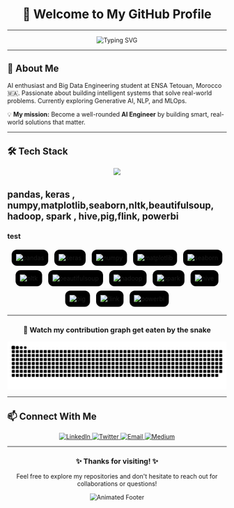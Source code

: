 
# <div align="center">👋 Welcome to My GitHub Profile</div>

--- 

<div align="center">

  ![Typing SVG](https://readme-typing-svg.herokuapp.com?font=Fira+Code&pause=100&color=9C27B0&center=true&vCenter=true&width=435&lines=Data+Engineer;Data+Scientist;Problem+Solver;AI+Enthusiast)
  
</div>

---

## <div align="left">🚀 About Me</div>
AI enthusiast and Big Data Engineering student at ENSA Tetouan, Morocco 🇲🇦. Passionate about building intelligent systems that solve real-world problems. Currently exploring Generative AI, NLP, and MLOps.

💡 **My mission:** Become a well-rounded **AI Engineer** by building smart, real-world solutions that matter.

---

## 🛠️ Tech Stack 

<p align="center">
  <img src="https://skillicons.dev/icons?i=linux,ubuntu,python,cpp,c,bash,js,html,css,tailwindcss,react,vite,fastapi,flask,tensorflow,pytorch,scikitlearn,selenium,mongodb,postgres,mysql,git,github,kafka,figma" />
</p>



pandas, keras , numpy,matplotlib,seaborn,nltk,beautifulsoup, hadoop, spark , hive,pig,flink, powerbi
----

### test 

<p align="center">

  <span style="background-color: #000; padding: 10px; border-radius: 12px; display: inline-block; margin: 5px;">
    <img src="https://cdn.jsdelivr.net/gh/devicons/devicon/icons/pandas/pandas-original.svg" height="30" alt="pandas" />
  </span>

  <span style="background-color: #000; padding: 10px; border-radius: 12px; display: inline-block; margin: 5px;">
    <img src="https://upload.wikimedia.org/wikipedia/commons/a/ae/Keras_logo.svg" height="30" alt="keras" />
  </span>

  <span style="background-color: #000; padding: 10px; border-radius: 12px; display: inline-block; margin: 5px;">
    <img src="https://upload.wikimedia.org/wikipedia/commons/3/31/NumPy_logo_2020.svg" height="30" alt="numpy" />
  </span>

  <span style="background-color: #000; padding: 10px; border-radius: 12px; display: inline-block; margin: 5px;">
    <img src="https://matplotlib.org/_static/images/logo2.svg" height="30" alt="matplotlib" />
  </span>

  <span style="background-color: #000; padding: 10px; border-radius: 12px; display: inline-block; margin: 5px;">
    <img src="https://seaborn.pydata.org/_static/logo-wide-lightbg.svg" height="30" alt="seaborn" />
  </span>

  <span style="background-color: #000; padding: 10px; border-radius: 12px; display: inline-block; margin: 5px;">
    <img src="https://upload.wikimedia.org/wikipedia/commons/0/0b/NLTK_logo.png" height="30" alt="nltk" />
  </span>

  <span style="background-color: #000; padding: 10px; border-radius: 12px; display: inline-block; margin: 5px;">
    <img src="https://upload.wikimedia.org/wikipedia/commons/4/4b/Beautiful_Soup_Logo.png" height="30" alt="beautifulsoup" />
  </span>

  <span style="background-color: #000; padding: 10px; border-radius: 12px; display: inline-block; margin: 5px;">
    <img src="https://cdn.jsdelivr.net/gh/devicons/devicon/icons/apache/apache-original.svg" height="30" alt="hadoop" />
  </span>

  <span style="background-color: #000; padding: 10px; border-radius: 12px; display: inline-block; margin: 5px;">
    <img src="https://upload.wikimedia.org/wikipedia/commons/f/f3/Apache_Spark_logo.svg" height="30" alt="spark" />
  </span>

  <span style="background-color: #000; padding: 10px; border-radius: 12px; display: inline-block; margin: 5px;">
    <img src="https://upload.wikimedia.org/wikipedia/commons/4/4f/Apache_Hive_logo.svg" height="30" alt="hive" />
  </span>

  <span style="background-color: #000; padding: 10px; border-radius: 12px; display: inline-block; margin: 5px;">
    <img src="https://upload.wikimedia.org/wikipedia/commons/2/24/Apache_Pig_logo.svg" height="30" alt="pig" />
  </span>

  <span style="background-color: #000; padding: 10px; border-radius: 12px; display: inline-block; margin: 5px;">
    <img src="https://upload.wikimedia.org/wikipedia/commons/4/4e/Apache_Flink_logo.svg" height="30" alt="flink" />
  </span>

  <span style="background-color: #000; padding: 10px; border-radius: 12px; display: inline-block; margin: 5px;">
    <img src="https://upload.wikimedia.org/wikipedia/commons/0/0b/Microsoft_Power_BI_Logo.svg" height="30" alt="powerbi" />
  </span>

</p>







---


<div align="center">
  
  ### 🐍 Watch my contribution graph get eaten by the snake
 
</div>

<picture>


  <source media="(prefers-color-scheme: dark)" srcset="https://raw.githubusercontent.com/bensbehChaimae/bensbehChaimae/output/github-snake-dark.svg" />
  <source media="(prefers-color-scheme: light)" srcset="https://raw.githubusercontent.com/bensbehChaimae/bensbehChaimae/output/github-snake.svg" />
  <img alt="github-snake" src="https://raw.githubusercontent.com/bensbehChaimae/bensbehChaimae/output/github-snake.svg" />
</picture>

---



## <div align="left">📫 Connect With Me</div>

<div align="center">
  <a href="https://linkedin.com/in/yourlinkedin" target="_blank">
    <img src="https://img.shields.io/badge/LinkedIn-0077B5?style=for-the-badge&logo=linkedin&logoColor=white" alt="LinkedIn"/>
  </a>
  <a href="https://twitter.com/yourtwitter" target="_blank">
    <img src="https://img.shields.io/badge/Twitter-1DA1F2?style=for-the-badge&logo=twitter&logoColor=white" alt="Twitter"/>
  </a>
  <a href="mailto:your.email@example.com" target="_blank">
    <img src="https://img.shields.io/badge/Email-D14836?style=for-the-badge&logo=gmail&logoColor=white" alt="Email"/>
  </a>
  <a href="https://medium.com/@yourusername" target="_blank">
    <img src="https://img.shields.io/badge/Medium-12100E?style=for-the-badge&logo=medium&logoColor=white" alt="Medium"/>
  </a>
</div>

--- 

<div align="center">
  <h3>✨ Thanks for visiting! ✨</h3>
  <p>Feel free to explore my repositories and don't hesitate to reach out for collaborations or questions!</p>
  
  ![Animated Footer](https://capsule-render.vercel.app/api?type=waving&color=9C27B0&height=120&section=footer)
</div>
